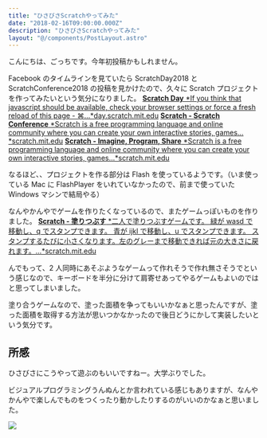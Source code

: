 ```yaml
---
title: "ひさびさScratchやってみた"
date: "2018-02-16T09:00:00.000Z"
description: "ひさびさScratchやってみた"
layout: "@/components/PostLayout.astro"
---
```


こんにちは、ごっちです。今年初投稿かもしれません。

Facebook のタイムラインを見ていたら ScratchDay2018 と ScratchConference2018 の投稿を見かけたので、久々に Scratch プロジェクトを作ってみたいという気分になりました。
[**Scratch Day**
*If you think that javascript should be available, check your browser settings or force a fresh reload of this page - ⌘…*day.scratch.mit.edu](https://day.scratch.mit.edu/)
[**Scratch - Scratch Conference**
*Scratch is a free programming language and online community where you can create your own interactive stories, games…*scratch.mit.edu](https://scratch.mit.edu/conference/)
[**Scratch - Imagine, Program, Share**
*Scratch is a free programming language and online community where you can create your own interactive stories, games…*scratch.mit.edu](https://scratch.mit.edu/)

なるほど、、プロジェクトを作る部分は Flash を使っているようです。（いま使っている Mac に FlashPlayer をいれていなかったので、前まで使っていた Windows マシンで結局やる）

なんやかんやでゲームを作りたくなっているので、またゲームっぽいものを作りました。
[**Scratch - 塗りつぶす**
*二人で塗りつぶすゲームです。 緑が wasd で移動し、q でスタンプできます。 青が ijkl で移動し、u でスタンプできます。 スタンプするたびに小さくなります。左のグレーまで移動できれば元の大きさに戻れます。…*scratch.mit.edu](https://scratch.mit.edu/projects/204014432/)

んでもって、2 人同時にあそぶようなゲームって作れそうで作れ無さそうでという感じなので、キーボードを半分に分けて肩寄せあってやるゲームもよいのではと思ってしまいました。

塗り合うゲームなので、塗った面積を争ってもいいかなぁと思ったんですが、塗った面積を取得する方法が思いつかなかったので後日どうにかして実装したいという気分です。

## 所感

ひさびさにこうやって遊ぶのもいいですねー。大学ぶりでした。

ビジュアルプログラミングうんぬんとか言われている感じもありますが、なんやかんやで楽しんでものをつくったり動かしたりするのがいいのかなぁと思いました。

![](https://cdn-images-1.medium.com/max/2000/1*2mrJgCWiQTHi5Nb-0VklBg.png)
